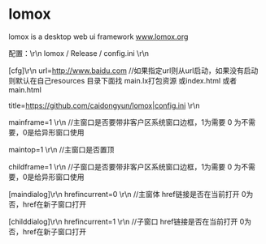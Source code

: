 lomox
=====

lomox is a desktop web ui framework 
www.lomox.org


配置：\r\n
lomox / Release / config.ini \r\n


[cfg]\r\n
url=http://www.baidu.com 
//如果指定url则从url启动，如果没有启动则默认在自己resources 目录下面找 main.lx打包资源 或index.html 或者 main.html  

title=https://github.com/caidongyun/lomox|config.ini \r\n

mainframe=1  \r\n
//主窗口是否要带非客户区系统窗口边框，1为需要 0 为不需要，0是给异形窗口使用

maintop=1 \r\n
//主窗口是否置顶

childframe=1 \r\n
//子窗口是否要带非客户区系统窗口边框，1为需要 0 为不需要，0是给异形窗口使用


[maindialog]\r\n
hrefincurrent=0 \r\n
//主窗体 href链接是否在当前打开 0为否，href在新子窗口打开

[childdialog]\r\n
hrefincurrent=1 \r\n
//子窗口  href链接是否在当前打开 0为否，href在新子窗口打开

 
